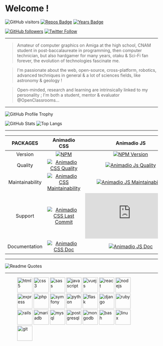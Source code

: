 # Welcome !

![GitHub visitors](https://visitor-badge.laobi.icu/badge?page_id=philippebeck.philippebeck)
[![Repos Badge](https://badges.pufler.dev/repos/philippebeck)](https://github.com/philippebeck?tab=repositories)
[![Years Badge](https://badges.pufler.dev/years/philippebeck)](https://github.com/philippebeck)

[![GitHub followers](https://img.shields.io/github/followers/philippebeck?label=GitHub+followers)](https://github.com/philippebeck)
[![Twitter Follow](https://badgen.net/twitter/follow/philippepjbeck?label=Twitter+followers)](https://twitter.com/philippepjbeck)

---

> Amateur of computer graphics on Amiga at the high school, CNAM student in post-baccalaureate in programming, then computer technician, but also hardgamer for many years, otaku & Sci-Fi fan forever, the evolution of technologies fascinate me.

> I'm passionate about the web, open-source, cross-platform, robotics, advanced techniques in general & a lot of sciences fields, like astronomy & geology !

> Open-minded, research and learning are intrinsically linked to my personality ; I'm both a student, mentor & evaluator @OpenClassrooms...

---

![GitHub Profile Trophy](https://github-profile-trophy.vercel.app/?username=philippebeck)

![GitHub Stats](https://github-readme-stats.vercel.app/api?username=philippebeck&theme=midnight-purple&show_icons=true)
![Top Langs](https://github-readme-stats.vercel.app/api/top-langs/?username=philippebeck&layout=compact&theme=midnight-purple)

---

| PACKAGES  |Animadio CSS|Animadio JS|Pam PHP|
| :----: | :----: | :----: | :----: |
|Version |[![NPM](https://img.shields.io/npm/v/animadio.svg)](https://www.npmjs.com/package/animadio)|[![NPM Version](https://img.shields.io/npm/v/animadio.js.svg)](https://www.npmjs.com/package/animadio.js)|[![Packagist](https://img.shields.io/packagist/v/devsagency/pam.svg)](https://packagist.org/packages/devsagency/pam)|
|Quality|[![Animadio CSS Quality](https://app.codacy.com/project/badge/Grade/299d541b73494c259debb80a0b25b9cc)](https://www.codacy.com/gh/animadio/animadio/dashboard)|[![Animadio Js Quality](https://app.codacy.com/project/badge/Grade/aa32d2ebd62148c0ba590c4132531119)](https://www.codacy.com/gh/animadio/animadio.js/dashboard)|[![Pam Quality](https://app.codacy.com/project/badge/Grade/d23a35cde327458388799fddea39fc96)](https://www.codacy.com/gh/devsagency/pam/dashboard)|
|Maintainability|[![Animadio CSS Maintainability](https://api.codeclimate.com/v1/badges/ad3b450099d132b4d98d/maintainability)](https://codeclimate.com/github/animadio/animadio/maintainability)|[![Animadio JS Maintainability](https://api.codeclimate.com/v1/badges/8338ea61deda5a6218db/maintainability)](https://codeclimate.com/github/animadio/animadio.js/maintainability)|[![Pam Maintainability](https://api.codeclimate.com/v1/badges/72ab5ccaf9a8278df405/maintainability)](https://codeclimate.com/github/devsagency/pam/maintainability)|
|Support|[![Animadio CSS Last Commit](https://badgen.net/github/last-commit/animadio/animadio)](https://github.com/animadio/animadio/commits/master)|[![Animadio JS Last Commit](https://badgen.net/github/last-commit/animadio/animadio.js)](https://github.com/animadio/animadio.js/commits/master)|[![Pam Last Commit](https://badgen.net/github/last-commit/philippebeck/pam)](https://github.com/philippebeck/pam/commits/master)|
|Documentation|[![Animadio CSS Doc](https://img.shields.io/website-up-down-green-red/https/animadio.org.svg?label=animadio.org)](https://animadio.org)|[![Animadio JS Doc](https://img.shields.io/website-up-down-green-red/https/animadio.org.svg?label=animadio.org)](https://animadio.org)|[![Pam Doc](https://img.shields.io/website-up-down-green-red/https/pam.devsagency.net.svg?label=pam.devsagency.net)](https://pam.devsagency.net)|

---

![Readme Quotes](https://quotes-github-readme.vercel.app/api?type=horizontal)

---

<figure align="left">
    <img src="https://devicons.github.io/devicon/devicon.git/icons/html5/html5-original-wordmark.svg" alt="html5" width="50" height="50">
    <img src="https://devicons.github.io/devicon/devicon.git/icons/css3/css3-original-wordmark.svg" alt="css3" width="50" height="50">
    <img src="https://devicons.github.io/devicon/devicon.git/icons/sass/sass-original.svg" alt="sass" width="50" height="50">
    <img src="https://devicons.github.io/devicon/devicon.git/icons/javascript/javascript-original.svg" alt="javascript" width="50" height="50"/>
    <img src="https://devicons.github.io/devicon/devicon.git/icons/vuejs/vuejs-original-wordmark.svg" alt="vuejs" width="50" height="50"/>
    <img src="https://devicons.github.io/devicon/devicon.git/icons/react/react-original-wordmark.svg" alt="react" width="50" height="50"/>
    <img src="https://devicons.github.io/devicon/devicon.git/icons/nodejs/nodejs-original-wordmark.svg" alt="nodejs" width="50" height="50"/>
    <img src="https://devicons.github.io/devicon/devicon.git/icons/express/express-original-wordmark.svg" alt="express" width="50" height="50"/>
    <img src="https://devicons.github.io/devicon/devicon.git/icons/php/php-original.svg" alt="php" width="50" height="50"/>
    <img src="https://symfony.com/logos/symfony_black_03.svg" alt="symfony" width="50" height="50"/>
    <img src="https://devicons.github.io/devicon/devicon.git/icons/python/python-original.svg" alt="python" width="50" height="50"/>
    <img src="https://www.vectorlogo.zone/logos/pocoo_flask/pocoo_flask-icon.svg" alt="flask" width="50" height="50"/>
    <img src="https://devicons.github.io/devicon/devicon.git/icons/django/django-original.svg" alt="django" width="50" height="50">
    <img src="https://devicons.github.io/devicon/devicon.git/icons/ruby/ruby-original-wordmark.svg" alt="ruby" width="50" height="50"/>
    <img src="https://devicons.github.io/devicon/devicon.git/icons/rails/rails-original-wordmark.svg" alt="rails" width="50" height="50"/>
    <img src="https://www.vectorlogo.zone/logos/mariadb/mariadb-icon.svg" alt="mariadb" width="50" height="50"/>
    <img src="https://devicons.github.io/devicon/devicon.git/icons/mysql/mysql-original-wordmark.svg" alt="mysql" width="50" height="50"/>
    <img src="https://devicons.github.io/devicon/devicon.git/icons/postgresql/postgresql-original-wordmark.svg" alt="postgresql" width="50" height="50"/>
    <img src="https://devicons.github.io/devicon/devicon.git/icons/mongodb/mongodb-original-wordmark.svg" alt="mongodb" width="50" height="50"/>
    <img src="https://www.vectorlogo.zone/logos/gnu_bash/gnu_bash-icon.svg" alt="bash" width="50" height="50">
    <img src="https://devicons.github.io/devicon/devicon.git/icons/linux/linux-original.svg" alt="linux" width="50" height="50"/>
    <img src="https://www.vectorlogo.zone/logos/git-scm/git-scm-icon.svg" alt="git" width="50" height="50"/>
</figure>
